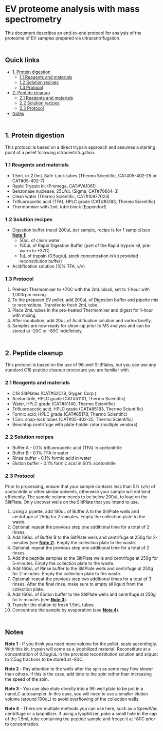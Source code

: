 # EV proteome analysis with mass spectrometry <!-- omit in toc -->

This document describes an end-to-end protocol for analysis of the proteome of EV samples prepared via ultracentrifugation.

<hr style="height:6pt; visibility:hidden;" />

## Quick links <!-- omit in toc -->

- [1. Protein digestion](#1-protein-digestion)
  - [1.1 Reagents and materials](#11-reagents-and-materials)
  - [1.2 Solution recipes](#12-solution-recipes)
  - [1.3 Protocol](#13-protocol)
- [2. Peptide cleanup](#2-peptide-cleanup)
  - [2.1 Reagents and materials](#21-reagents-and-materials)
  - [2.2 Solution recipes](#22-solution-recipes)
  - [2.3 Protocol](#23-protocol)
- [Notes](#notes)

<hr style="height:6pt; visibility:hidden;" />

<span id="1-protein-digestion"></span>

## 1. Protein digestion

This protocol is based on a direct trypsin approach and assumes a starting point of a pellet following ultracentrifugation.

<span id="11-reagents-and-materials"></span>

### 1.1 Reagents and materials

- 1.5mL or 2.0mL Safe-Lock tubes (Thermo Scientific, CAT#05-402-25 or CAT#05-402-7)
- Rapid Trypsin kit (Promega, CAT#VA1061)
- Benzonase nuclease, 25U/uL (Sigma, CAT#70664-3)
- Clean water (Thermo Scientific, CAT#10977023)
- Trifluoroacetic acid (TFA), HPLC grade (CAT#85183, Thermo Scientific)
- Thermomixer with 2mL tube block (Eppendorf)

<span id="12-solution-recipes"></span>

### 1.2 Solution recipes

- Digestion buffer (need 200uL per sample, recipe is for 1 sample)(see [**Note 1**](#note1))
  - 50uL of clean water
  - 150uL of Rapid Digestion Buffer (part of the Rapid trypsin kit, pre-warm to +37C)
  - 1uL of trypsin (0.5ug/uL stock concentration in kit provided reconstitution buffer)
- Acidification solution (10% TFA, v/v)

<span id="13-protocol"></span>

### 1.3 Protocol

1. Preheat Thermomixer to +70C with the 2mL block, set to 1-hour with 1,000rpm mixing.
2. To the prepared EV pellet, add 200uL of Digestion buffer and pipette mix to reconstitute. Transfer to fresh 2mL tube.
3. Place 2mL tubes in the pre-heated Thermomixer and digest for 1-hour with mixing.
4. After incubation, add 20uL of Acidification solution and vortex briefly.
5. Samples are now ready for clean-up prior to MS analysis and can be stored at -20C or -80C indefinitely.

<hr style="height:6pt; visibility:hidden;" />

<span id="2-peptide-cleanup"></span>

## 2. Peptide cleanup

This protocol is based on the use of 96-well SlitPlates, but you can use any standard C18 peptide cleanup procedure you are familiar with.

<span id="21-reagents-and-materials"></span>

### 2.1 Reagents and materials

- C18 SlitPlates (CAT#S2C18, Glygen Corp.)
- Acetonitrile, HPLC grade (CAT#51101, Thermo Scientific)
- Water, HPLC grade (CAT#51140, Thermo Scientific)
- Trifluoroacetic acid, HPLC grade (CAT#85183, Thermo Scientific)
- Formic acid, HPLC grade (CAT#85178, Thermo Scientific)
- 1.5mL snap-lock tubes (CAT#05-402-25, Thermo Scientific)
- Benchtop centrifuge with plate-holder rotor (multiple vendors)

<span id="22-solution-recipes"></span>

### 2.2 Solution recipes

- Buffer A - 0.1% trifluoroacetic acid (TFA) in acetonitrile
- Buffer B - 0.1% TFA in water
- Rinse buffer - 0.1% formic acid in water
- Elution buffer - 0.1% formic acid in 60% acetonitrile

<span id="23-protocol"></span>

### 2.3 Protocol

Prior to processing, ensure that your sample contains less than 5% (v/v) of acetonitrile or other similar solvents, otherwise your sample will not bind efficiently. The sample volume needs to be below 200uL to load on the SlitPlate. Only uncover wells on the SlitPlate that you intend to use.

1. Using a pipette, add 160uL of Buffer A to the SlitPlate wells and centrifuge at 250g for 2-minutes. Empty the collection plate to the waste.
2. Optional: repeat the previous step one additional time for a total of 2 rinses.
3. Add 160uL of Buffer B to the SlitPlate wells and centrifuge at 250g for 2-minutes (see [**Note 2**](#note2)). Empty the collection plate to the waste.
4. Optional: repeat the previous step one additional time for a total of 2 rinses.
5. Add the peptide samples to the SlitPlate wells and centrifuge at 250g for 5-minutes. Empty the collection plate to the waste.
6. Add 160uL of Rinse buffer to the SlitPlate wells and centrifuge at 250g for 2-minutes. Empty the collection plate to the waste.
7. Optional: repeat the previous step two additional times for a total of 3 rinses. After the final rinse, make sure to empty all liquid from the collection plate.
8. Add 160uL of Elution buffer to the SlitPlate wells and centrifuge at 250g for 5-minutes (see [**Note 3**](#note3)).
9. Transfer the elution to fresh 1.5mL tubes.
10. Concentrate the sample by evaporation (see [**Note 4**](#note4)).

<hr style="height:6pt; visibility:hidden;" />

<span id="notes"></span>

## Notes

<span id="note1"></span>

**Note 1** - If you think you need more volume for the pellet, scale accordingly. With this kit, trypsin will come as a lyophilized material. Reconstitute at a concentration of 0.5ug/uL in the provided reconstitution solution and aliquot to 2.5ug fractions to be stored at -80C.

<span id="note2"></span>

**Note 2** - Pay attention to the wells after the spin as some may flow slower than others. If this is the case, add time to the spin rather than increasing the speed of the spin.

<span id="note3"></span>

**Note 3** - You can also elute directly into a 96-well plate to be put in a nanoLC autosampler. In this case, you will need to use a smaller elution volume (around 100uL) to avoid overflowing of the collection wells.

<span id="note4"></span>

**Note 4** - There are multiple methods you can use here, such as a SpeedVac centrifuge or a lyophilizer. If using a lyophilizer, poke a small hole in the cap of the 1.5mL tube containing the peptide sample and freeze it at -80C prior to concentration.
